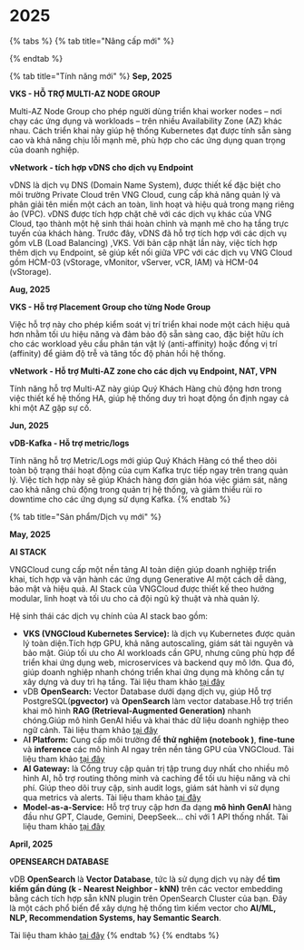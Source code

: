 # 2025

{% tabs %}
{% tab title="Nâng cấp mới" %}

{% endtab %}

{% tab title="Tính năng mới" %}
**Sep, 2025**

**VKS - HỖ TRỢ MULTI-AZ NODE GROUP**

Multi-AZ Node Group cho phép người dùng triển khai worker nodes – nơi chạy các ứng dụng và workloads – trên nhiều Availability Zone (AZ) khác nhau. Cách triển khai này giúp hệ thống Kubernetes đạt được tính sẵn sàng cao và khả năng chịu lỗi mạnh mẽ, phù hợp cho các ứng dụng quan trọng của doanh nghiệp.

**vNetwork - tích hợp vDNS cho dịch vụ Endpoint**

vDNS là dịch vụ DNS (Domain Name System), được thiết kế đặc biệt cho môi trường Private Cloud trên VNG Cloud, cung cấp khả năng quản lý và phân giải tên miền một cách an toàn, linh hoạt và hiệu quả trong mạng riêng ảo (VPC). vDNS được tích hợp chặt chẽ với các dịch vụ khác của VNG Cloud, tạo thành một hệ sinh thái hoàn chỉnh và mạnh mẽ cho hạ tầng trực tuyến của khách hàng. Trước đây, vDNS đã hỗ trợ tích hợp với các dịch vụ gồm vLB (Load Balancing) ,VKS. Với bản cập nhật lần này, việc tích hợp thêm dịch vụ Endpoint, sẽ giúp kết nối giữa VPC với các dịch vụ VNG Cloud gồm HCM-03 (vStorage, vMonitor, vServer, vCR, IAM) và HCM-04 (vStorage).

**Aug, 2025**

**VKS - Hỗ trợ Placement Group cho từng Node Group**

Việc hỗ trợ này cho phép kiểm soát vị trí triển khai node một cách hiệu quả hơn nhằm tối ưu hiệu năng và đảm bảo độ sẵn sàng cao, đặc biệt hữu ích cho các workload yêu cầu phân tán vật lý (anti-affinity) hoặc đồng vị trí (affinity) để giảm độ trễ và tăng tốc độ phản hồi hệ thống.

**vNetwork -  Hỗ trợ Multi-AZ zone cho các dịch vụ Endpoint, NAT, VPN**&#x20;

Tính năng hỗ trợ Multi-AZ này giúp Quý Khách Hàng chủ động hơn trong việc thiết kế hệ thống HA, giúp hệ thống duy trì hoạt động ổn định ngay cả khi một AZ gặp sự cố.



**Jun, 2025**

**vDB-Kafka - Hỗ trợ metric/logs**

Tính năng hỗ trợ Metric/Logs mới giúp Quý Khách Hàng có thể theo dõi toàn bộ trạng thái hoạt động của cụm Kafka trực tiếp ngay trên trang quản lý. Việc tích hợp này sẽ giúp Khách hàng đơn giản hóa việc giám sát, nâng cao khả năng chủ động trong quản trị hệ thống, và giảm thiểu rủi ro downtime cho các ứng dụng sử dụng Kafka.
{% endtab %}

{% tab title="Sản phẩm/Dịch vụ mới" %}


**May, 2025**

**AI STACK**

VNGCloud cung cấp một nền tảng AI toàn diện giúp doanh nghiệp triển khai, tích hợp và vận hành các ứng dụng Generative AI một cách dễ dàng, bảo mật và hiệu quả. AI Stack của VNGCloud được thiết kế theo hướng modular, linh hoạt và tối ưu cho cả đội ngũ kỹ thuật và nhà quản lý.

Hệ sinh thái các dịch vụ chính của AI stack bao gồm:

* **VKS (VNGCloud Kubernetes Service):** là dịch vụ Kubernetes được quản lý toàn diện.Tích hợp GPU, khả năng autoscaling, giám sát tài nguyên và bảo mật. Giúp tối ưu cho AI workloads cần GPU, nhưng cũng phù hợp để triển khai ứng dụng web, microservices và backend quy mô lớn. Qua đó, giúp doanh nghiệp nhanh chóng triển khai ứng dụng mà không cần tự xây dựng và duy trì hạ tầng. Tài liệu tham khảo [tại đây](../../vks/)
* vDB **OpenSearch:** Vector Database dưới dạng dịch vụ, giúp Hỗ trợ PostgreSQL(**pgvector)** và **OpenSearch** làm vector database.Hỗ trợ triển khai mô hình **RAG (Retrieval-Augmented Generation)** nhanh chóng.Giúp mô hình GenAI hiểu và khai thác dữ liệu doanh nghiệp theo ngữ cảnh. Tài liệu tham khảo [tại đây](../../vdb/opensearch-cluster-database-ods/)
* A**I Platform:** Cung cấp môi trường để **thử nghiệm (notebook )**, **fine-tune** và **inference** các mô hình AI ngay trên nền tảng GPU của VNGCloud. Tài liệu tham khảo [tại đây](../../ai-stack/ai-platform/)
* **AI Gateway:** là Cổng truy cập quản trị tập trung duy nhất cho nhiều mô hình AI, hỗ trợ routing thông minh và caching để tối ưu hiệu năng và chi phí. Giúp theo dõi truy cập, sinh audit logs, giám sát hành vi sử dụng qua metrics và alerts. Tài liệu tham khảo [tại đây](../../ai-stack/ai-gateway/)
* **Model-as-a-Service:** Hỗ trợ truy cập hơn đa dạng **mô hình GenAI** hàng đầu như GPT, Claude, Gemini, DeepSeek... chỉ với 1 API thống nhất. Tài liệu tham khảo [tại đây](../../ai-stack/ai-platform/model-as-a-service/)



**April, 2025**

**OPENSEARCH DATABASE**

vDB **OpenSearch** là **Vector Database**, tức là sử dụng dịch vụ này để **tìm kiếm gần đúng (k - Nearest Neighbor - kNN)** trên các vector embedding bằng cách tích hợp sẵn kNN plugin trên OpenSearch Cluster của bạn. Đây là một cách phổ biến để xây dựng hệ thống tìm kiếm vector cho **AI/ML, NLP, Recommendation Systems, hay Semantic Search**.

Tài liệu tham khảo [tại đây](../../vdb/opensearch-cluster-database-ods/)
{% endtab %}
{% endtabs %}





